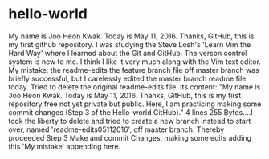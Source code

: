# hello-world
My name is Joo Heon Kwak. Today is May 11, 2016. Thanks, GitHub, this is my first github repository. I was studying the Steve Losh's 'Learn Vim the Hard Way' where I learned about the Git and GitHub. The verson control system is new to me. I think I like it very much along with the Vim text editor.
My mistake: the readme-edits the feature branch file off master branch was briefly successful, but I carelessly edited the master branch readme file today. Tried to delete the original readme-edits file. Its content: "My name is Joo Heon Kwak.  Today is May 11, 2016.  Thanks, GitHub, this is my first repository free not yet private but public.  Here, I am practicing making some commit changes (Step 3 of the Hello-world GitHub)."  4 lines 255 Bytes....I took the liberty to delete and tried to create a new branch instead to start over, named 'readme-edits05112016', off master branch. Thereby proceeded Step 3 Make and commit Changes, making some edits adding this 'My mistake' appending here. 
